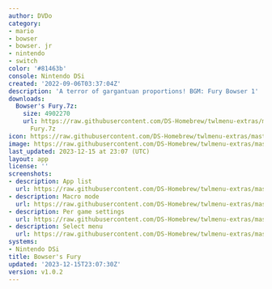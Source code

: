 ```yaml
---
author: DVDo
category:
- mario
- bowser
- bowser. jr
- nintendo
- switch
color: '#81463b'
console: Nintendo DSi
created: '2022-09-06T03:37:04Z'
description: 'A terror of gargantuan proportions! BGM: Fury Bowser 1'
downloads:
  Bowser's Fury.7z:
    size: 4902270
    url: https://raw.githubusercontent.com/DS-Homebrew/twlmenu-extras/master/_nds/TWiLightMenu/dsimenu/themes/Bowser's
      Fury.7z
icon: https://raw.githubusercontent.com/DS-Homebrew/twlmenu-extras/master/_nds/TWiLightMenu/dsimenu/themes/meta/Bowser%27s%20Fury/icon.png
image: https://raw.githubusercontent.com/DS-Homebrew/twlmenu-extras/master/_nds/TWiLightMenu/dsimenu/themes/meta/Bowser%27s%20Fury/icon.png
last_updated: 2023-12-15 at 23:07 (UTC)
layout: app
license: ''
screenshots:
- description: App list
  url: https://raw.githubusercontent.com/DS-Homebrew/twlmenu-extras/master/_nds/TWiLightMenu/dsimenu/themes/meta/Bowser%27s%20Fury/screenshots/app-list.png
- description: Macro mode
  url: https://raw.githubusercontent.com/DS-Homebrew/twlmenu-extras/master/_nds/TWiLightMenu/dsimenu/themes/meta/Bowser%27s%20Fury/screenshots/macro-mode.png
- description: Per game settings
  url: https://raw.githubusercontent.com/DS-Homebrew/twlmenu-extras/master/_nds/TWiLightMenu/dsimenu/themes/meta/Bowser%27s%20Fury/screenshots/per-game-settings.png
- description: Select menu
  url: https://raw.githubusercontent.com/DS-Homebrew/twlmenu-extras/master/_nds/TWiLightMenu/dsimenu/themes/meta/Bowser%27s%20Fury/screenshots/select-menu.png
systems:
- Nintendo DSi
title: Bowser's Fury
updated: '2023-12-15T23:07:30Z'
version: v1.0.2
---
```

